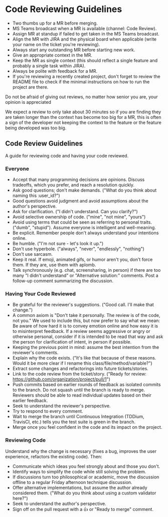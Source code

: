 # Code Reviewing Guidelines

* Two thumbs up for a MR before merging.
* MS Teams broadcast when a MR is available (channel: Code Review).
* Assign MR at standup if failed to get taken in the MS Teams broadcast.
* Align the MR with JIRA and the physical board when applicable (write your name on the ticket you're reviewing).
* Always start any outstanding MR before starting new work.
* Give an appropriate context in the MR.
* Keep the MR as single context (this should reflect a single feature and probably a single task within JIRA).
* Always be polite with feedback for a MR.
* If you're reviewing a recently created project, don't forget to review the README file to check if the minimal instructions on how to run the project are there.

Do not be afraid of giving out reviews, no matter how senior you are, your opinion is appreciated

We expect a review to only take about 30 minutes so if you are finding they are taken longer than the context has become too big for a MR, this is often a sign of the developer not keeping the context to the feature or the feature being developed was too big.

## Code Review Guidelines

A guide for reviewing code and having your code reviewed.

### Everyone

* Accept that many programming decisions are opinions. Discuss tradeoffs, which you prefer, and reach a resolution quickly.
* Ask good questions; don't make demands. ("What do you think about naming this :user_id?")
* Good questions avoid judgment and avoid assumptions about the author's perspective.
* Ask for clarification. ("I didn't understand. Can you clarify?")
* Avoid selective ownership of code. ("mine", "not mine", "yours")
* Avoid using terms that could be seen as referring to personal traits. ("dumb", "stupid"). Assume everyone is intelligent and well-meaning.
* Be explicit. Remember people don't always understand your intentions online.
* Be humble. ("I'm not sure - let's look it up.")
* Don't use hyperbole. ("always", "never", "endlessly", "nothing")
* Don't use sarcasm.
* Keep it real. If emoji, animated gifs, or humor aren't you, don't force them. If they are, use them with aplomb.
* Talk synchronously (e.g. chat, screensharing, in person) if there are too many "I didn't understand" or "Alternative solution:" comments. Post a follow-up comment summarizing the discussion.

### Having Your Code Reviewed

* Be grateful for the reviewer's suggestions. ("Good call. I'll make that change.")
* A common axiom is "Don't take it personally. The review is of the code, not you." We used to include this, but now prefer to say what we mean: Be aware of how hard it is to convey emotion online and how easy it is to misinterpret feedback. If a review seems aggressive or angry or otherwise personal, consider if it is intended to be read that way and ask the person for clarification of intent, in person if possible.
* Keeping the previous point in mind: assume the best intention from the reviewer's comments.
* Explain why the code exists. ("It's like that because of these reasons. Would it be more clear if I rename this class/file/method/variable?")
* Extract some changes and refactorings into future tickets/stories.
* Link to the code review from the ticket/story. ("Ready for review: https://github.com/organization/project/pull/1")
* Push commits based on earlier rounds of feedback as isolated commits to the branch. Do not squash until the branch is ready to merge. Reviewers should be able to read individual updates based on their earlier feedback.
* Seek to understand the reviewer's perspective.
* Try to respond to every comment.
* Wait to merge the branch until Continuous Integration (TDDium, TravisCI, etc.) tells you the test suite is green in the branch.
* Merge once you feel confident in the code and its impact on the project.

### Reviewing Code

Understand why the change is necessary (fixes a bug, improves the user experience, refactors the existing code). Then:

* Communicate which ideas you feel strongly about and those you don't.
* Identify ways to simplify the code while still solving the problem.
* If discussions turn too philosophical or academic, move the discussion offline to a regular Friday afternoon technique discussion. 
* Offer alternative implementations, but assume the author already considered them. ("What do you think about using a custom validator here?")
* Seek to understand the author's perspective.
* Sign off on the pull request with a 👍 or "Ready to merge" comment.